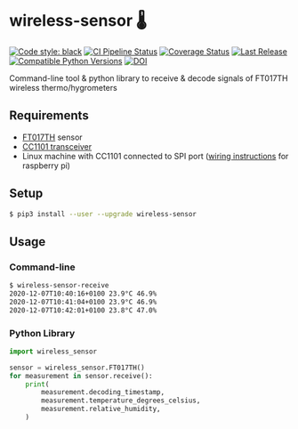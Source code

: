 # wireless-sensor 🌡

[![Code style: black](https://img.shields.io/badge/code%20style-black-000000.svg)](https://github.com/psf/black)
[![CI Pipeline Status](https://github.com/fphammerle/wireless-sensor/workflows/tests/badge.svg)](https://github.com/fphammerle/wireless-sensor/actions)
[![Coverage Status](https://coveralls.io/repos/github/fphammerle/wireless-sensor/badge.svg?branch=master)](https://coveralls.io/github/fphammerle/wireless-sensor?branch=master)
[![Last Release](https://img.shields.io/pypi/v/wireless-sensor.svg)](https://pypi.org/project/wireless-sensor/#history)
[![Compatible Python Versions](https://img.shields.io/pypi/pyversions/wireless-sensor.svg)](https://pypi.org/project/wireless-sensor/)
[![DOI](https://zenodo.org/badge/319298583.svg)](https://zenodo.org/badge/latestdoi/319298583)

Command-line tool & python library to receive & decode signals of FT017TH wireless thermo/hygrometers

## Requirements

* [FT017TH](https://github.com/fphammerle/FT017TH-wireless-thermometer-hygrometer-signal#product-details) sensor
* [CC1101 transceiver](https://www.ti.com/product/CC1101)
* Linux machine with CC1101 connected to SPI port
  ([wiring instructions](https://github.com/fphammerle/python-cc1101#wiring-raspberry-pi)
  for raspberry pi)

## Setup

```sh
$ pip3 install --user --upgrade wireless-sensor
```

## Usage

### Command-line

```sh
$ wireless-sensor-receive
2020-12-07T10:40:16+0100 23.9°C 46.9%
2020-12-07T10:41:04+0100 23.9°C 46.9%
2020-12-07T10:42:01+0100 23.8°C 47.0%
```

### Python Library

```python
import wireless_sensor

sensor = wireless_sensor.FT017TH()
for measurement in sensor.receive():
    print(
        measurement.decoding_timestamp,
        measurement.temperature_degrees_celsius,
        measurement.relative_humidity,
    )
```
